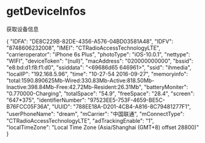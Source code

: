 # getDeviceInfos
获取设备信息


{
    "IDFA": "DE8C229B-82DE-4356-A576-04BD03581A48",
    "IDFV": "8748606232008",
    "IMEI": "CTRadioAccessTechnologyLTE",
    "carrieroperator": "iPhone 6s Plus",
    "photoType": "iOS-10.0.1",
    "nettype": "WIFI",
    "deviceToken": "(null)",
    "macAddress": "020000000000",
    "bssid": "e8:bd:d1:f8:f1:d0",
    "ssiddata": "<69686d65 646961>",
    "ssid": "ihmedia",
    "localIP": "192.168.5.96",
    "time": "10-27-54 2016-09-27",
    "memoryinfo": "total:1590.890625Mb-Wired:330.83Mb-Active:818.50Mb-Inactive:398.84Mb-Free:42.72Mb-Resident:26.31Mb",
    "batteryMoniter": "0.770000-Charging",
    "totalSpace": "54.9",
    "freeSpace": "28.4",
    "screen": "647*375",
    "identifierNumber": "97523EE5-753F-4659-BE5C-B76FCC05F36A",
    "UUID": "788EE18A-D201-4CB4-A816-8C79481277F1",
    "userPhoneName": "dream",
    "mCarrier": "中国联通",
    "mConnectType": "CTRadioAccessTechnologyLTE",
    "adTrackingEnable": "1",
    "localTimeZone": "Local Time Zone (Asia/Shanghai (GMT+8) offset 28800)"
}
